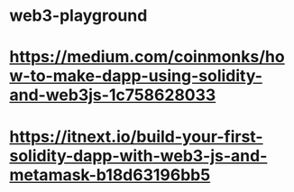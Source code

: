 # web3-playground

# https://medium.com/coinmonks/how-to-make-dapp-using-solidity-and-web3js-1c758628033

# https://itnext.io/build-your-first-solidity-dapp-with-web3-js-and-metamask-b18d63196bb5
